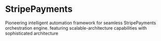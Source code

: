 # StripePayments
Pioneering intelligent automation framework for seamless StripePayments orchestration engine. featuring scalable-architecture capabilities with sophisticated architecture
